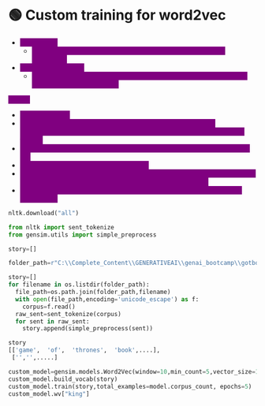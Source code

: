 # 🟢 Custom training for word2vec

* <mark style="color:purple;background-color:purple;">**Pretrained:**</mark>
  * <mark style="color:purple;background-color:purple;">**Google\_news\_300 - This will convert every word into 300 dimension**</mark>
* <mark style="color:purple;background-color:purple;">**Train from scratch:**</mark>
  * <mark style="color:purple;background-color:purple;">**If 75% of the words are there in the pretrained model, then use it otherwise better to train it**</mark>

<mark style="color:purple;background-color:purple;">**Steps:**</mark>

* <mark style="color:purple;background-color:purple;">**Get the corpus**</mark>
* <mark style="color:purple;background-color:purple;">**use simple\_preprocess from gensim ⇒ lowercase, remove punctuation/special characters, tokenization ⇒ we get list of list of tokens**</mark>
* <mark style="color:purple;background-color:purple;">**using gensim.models.word2vec ⇒ initialize window size, vector size etc**</mark>
* <mark style="color:purple;background-color:purple;">**using gensim.train ⇒ start the training**</mark>
* <mark style="color:purple;background-color:purple;">**Word2Vec embeddings are evaluated intrinsically (similarity, analogy) or extrinsically (downstream task), not by absolute loss.**</mark>
* <mark style="color:purple;background-color:purple;">**The loss itself is mostly used to monitor convergence, not for final evaluation.**</mark>

```python
nltk.download("all")

from nltk import sent_tokenize
from gensim.utils import simple_preprocess

story=[]

folder_path=r"C:\\Complete_Content\\GENERATIVEAI\\genai_bootcamp\\gotbooks"

story=[]
for filename in os.listdir(folder_path):
  file_path=os.path.join(folder_path,filename)
  with open(file_path,encoding='unicode_escape') as f:
    corpus=f.read()
  raw_sent=sent_tokenize(corpus)
  for sent in raw_sent:
    story.append(simple_preprocess(sent))

story
[['game',  'of',  'thrones',  'book',....],
 ['','',.....]

custom_model=gensim.models.Word2Vec(window=10,min_count=5,vector_size=150)
custom_model.build_vocab(story)
custom_model.train(story,total_examples=model.corpus_count, epochs=5)
custom_model.wv["king"]
```
